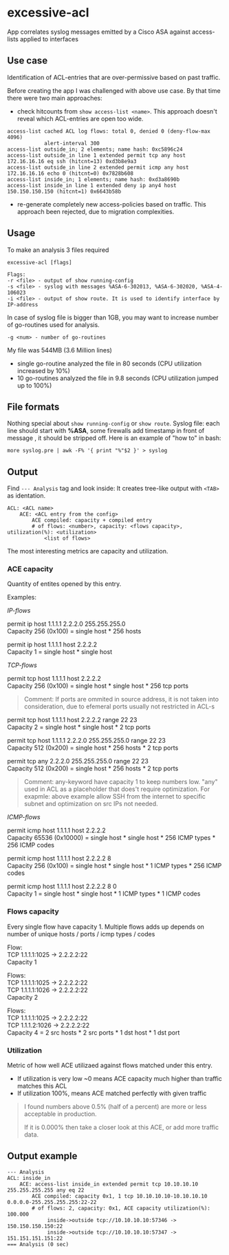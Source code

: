 # excessive-acl
App correlates syslog messages emitted by a Cisco ASA against access-lists applied to interfaces

## Use case
Identification of ACL-entries that are over-permissive based on past traffic. 

Before creating the app I was challenged with above use case. By that time there were two main approaches:
- check hitcounts from  `show access-list <name>`. This approach doesn't reveal which ACL-entries are open too wide.
```
access-list cached ACL log flows: total 0, denied 0 (deny-flow-max 4096)
            alert-interval 300
access-list outside_in; 2 elements; name hash: 0xc5896c24
access-list outside_in line 1 extended permit tcp any host 172.16.16.16 eq ssh (hitcnt=13) 0xd3b8e9a3 
access-list outside_in line 2 extended permit icmp any host 172.16.16.16 echo 0 (hitcnt=0) 0x7828b608 
access-list inside_in; 1 elements; name hash: 0xd3a8690b
access-list inside_in line 1 extended deny ip any4 host 150.150.150.150 (hitcnt=1) 0x6643b58b 
```
- re-generate completely new access-policies based on traffic. This approach been rejected, due to migration complexities. 

## Usage
To make an analysis 3 files required
```
excessive-acl [flags]

Flags:
-r <file> - output of show running-config
-s <file> - syslog with messages %ASA-6-302013, %ASA-6-302020, %ASA-4-106023
-i <file> - output of show route. It is used to identify interface by IP-address
```

In case of syslog file is bigger than 1GB, you may want to increase number of go-routines used for analysis. 
```
-g <num> - number of go-routines
```
My file was 544MB (3.6 Million lines) 
- single go-routine analyzed the file in 80 seconds (CPU utilization increased by 10%)
- 10 go-routines analyzed the file in 9.8 seconds  (CPU utilization jumped up to 100%)

## File formats
Nothing special about `show running-config` or `show route`.
Syslog file: each line should start with **%ASA**, some firewalls add timestamp in front of message , it should be stripped off. Here is an example of "how to" in bash:
```
more syslog.pre | awk -F% '{ print "%"$2 }' > syslog
```

## Output
Find `--- Analysis` tag and look inside:
It creates tree-like output with `<TAB>` as identation.
```
ACL: <ACL name>
    ACE: <ACL entry from the config>
        ACE compiled: capacity + compiled entry
        # of flows: <number>, capacity: <flows capacity>, utilization(%): <utilization>
            <list of flows>
```

The most interesting metrics are capacity and utilization. 

### ACE capacity
Quantity of entites opened by this entry. 

Examples:

*IP-flows*

permit ip host 1.1.1.1 2.2.2.0 255.255.255.0<br>
Capacity 256 (0x100) =  single host * 256 hosts

permit ip host 1.1.1.1 host 2.2.2.2<br>
Capacity 1 =  single host * single host

*TCP-flows*

permit tcp host 1.1.1.1 host 2.2.2.2<br>
Capacity 256 (0x100) = single host * single host * 256 tcp ports
> Comment: If ports are ommited in source address, it is not taken into consideration, due to efemeral ports usually not restricted in ACL-s

permit tcp host 1.1.1.1 host 2.2.2.2 range 22 23<br>
Capacity 2 = single host * single host * 2 tcp ports

permit tcp host 1.1.1.1 2.2.2.0 255.255.255.0 range 22 23<br>
Capacity 512 (0x200) = single host * 256 hosts * 2 tcp ports

permit tcp any 2.2.2.0 255.255.255.0 range 22 23<br>
Capacity 512 (0x200) = single host * 256 hosts * 2 tcp ports
> Comment: any-keyword have capacity 1 to keep numbers low. "any" used in ACL as a placeholder that does't require optimization. For exapmle: above example allow SSH from the internet to specific subnet and optimization on src IPs not needed. 

*ICMP-flows*

permit icmp host 1.1.1.1 host 2.2.2.2<br>
Capacity 65536 (0x10000) = single host * single host * 256 ICMP types * 256 ICMP codes

permit icmp host 1.1.1.1 host 2.2.2.2 8<br>
Capacity 256 (0x100) = single host * single host * 1 ICMP types * 256 ICMP codes

permit icmp host 1.1.1.1 host 2.2.2.2 8 0<br>
Capacity 1 = single host * single host * 1 ICMP types * 1 ICMP codes


### Flows capacity
Every single flow have capacity 1. Multiple flows adds up depends on number of unique hosts / ports / icmp types / codes

Flow:<br>
TCP 1.1.1.1:1025 -> 2.2.2.2:22<br>
Capacity 1

Flows:<br>
TCP 1.1.1.1:1025 -> 2.2.2.2:22<br>
TCP 1.1.1.1:1026 -> 2.2.2.2:22<br>
Capacity 2

Flows:<br>
TCP 1.1.1.1:1025 -> 2.2.2.2:22<br>
TCP 1.1.1.2:1026 -> 2.2.2.2:22<br>
Capacity 4 = 2 src hosts * 2 src ports * 1 dst host * 1 dst port



### Utilization
Metric of how well ACE utilizaed against flows matched under this entry.
- If utilization is very low ~0 means ACE capacity much higher than traffic matches this ACL
- If utilization 100%, means ACE matched perfectly with given traffic

> I found numbers above 0.5% (half of a percent) are more or less acceptable in production.
>
> If it is 0.000% then take a closer look at this ACE, or add more traffic data.


## Output example
```
--- Analysis
ACL: inside_in
	ACE: access-list inside_in extended permit tcp 10.10.10.10 255.255.255.255 any eq 22
		ACE compiled: capacity 0x1, 1 tcp 10.10.10.10-10.10.10.10 0.0.0.0-255.255.255.255:22-22
		# of flows: 2, capacity: 0x1, ACE capacity utilization(%): 100.000
			 inside->outside tcp://10.10.10.10:57346 -> 150.150.150.150:22
			 inside->outside tcp://10.10.10.10:57347 -> 151.151.151.151:22
=== Analysis (0 sec)
```
